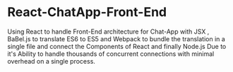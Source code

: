 # React-ChatApp-Front-End
Using React to handle Front-End architecture for Chat-App with JSX , BaBel.js to translate ES6 to ES5 
and Webpack to bundle the translation in a single file and connect the Components of React and finally Node.js Due to it's Ability to handle thousands of concurrent connections with minimal overhead on a single process.
